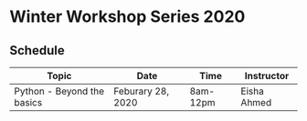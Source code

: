# Winter Workshop Series 2020

## Schedule

| Topic | Date | Time | Instructor | 
| ------| ---- | -----| ---------- |
| Python - Beyond the basics | Feburary 28, 2020 | 8am-12pm | Eisha Ahmed | 


